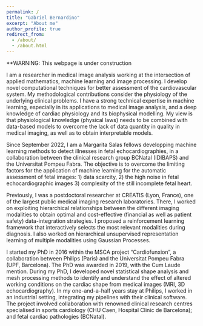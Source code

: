 ```yaml
---
permalink: /
title: "Gabriel Bernardino"
excerpt: "About me"
author_profile: true
redirect_from: 
  - /about/
  - /about.html
---
```


**WARNING: This webpage is under construction 

I am a researcher in medical image analysis working at the intersection of applied mathematics, machine learning and image processing. I develop novel computational techniques for better assessment of the cardiovascular system. My methodological contributions consider the physiology of the underlying clinical problems. I have a strong technical expertise in machine learning, especially in its applications to medical image analysis, and a deep knowledge of cardiac physiology and its biophysical modelling. My view is that physiological knowledge (physical laws) needs to be combined with data-based models to overcome the lack of data quantity in quality in medical imaging, as well as to obtain interpretable models.

Since September 2022, I am a  Margarita Salas fellows developping machine learning methods to detect illnesses in fetal echocardiographies, in a collaboration between the clinical research group BCNatal (IDIBAPS) and the Universitat Pompeu Fabra. The objective is to overcome the limiting factors for the application of machine learning for the automatic assessment of fetal images: 1) data scarcity, 2) the high noise in fetal echocardiographic images 3) complexity of the still incomplete fetal heart. 

Previously, I was a postdoctoral researcher at CREATIS (Lyon, France), one of the largest public medical imaging research laboratories. There, I worked on exploiting hierarchical relationships between the different imaging modalities to obtain optimal and cost-effective (financial as well as patient safety) data-integration strategies. I proposed a reinforcement learning framework that interactively selects the most relevant modalities during diagnosis. I also worked on hierarchical unsupervised representation learning of multiple modalities using Gaussian Processes. 

I started my PhD in 2016 within the MSCA project “Cardiofunxion”, a collaboration between Philips (Paris) and the Universitat Pompeu Fabra (UPF, Barcelona). The PhD was awarded in 2019, with the Cum Laude mention. During my PhD, I developed novel statistical shape analysis and mesh processing methods to identify and understand the effect of altered working conditions on the cardiac shape from medical images (MRI, 3D echocardiography). In my one-and-a-half years stay at Philips, I worked in an industrial setting, integrating my pipelines with their clinical software. The project involved collaboration with renowned clinical research centres specialised in sports cardiology (CHU Caen, Hospital Clinic de Barcelona); and fetal cardiac pathologies (BCNatal).




